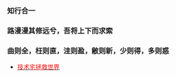 ### 知行合一

### 路漫漫其修远兮，吾将上下而求索

### 曲则全，枉则直，洼则盈，敝则新，少则得，多则惑



- <a href="https://bbs.mihoyo.com/ys/" target="_blank"><font color='red'> 技术宅拯救世界</font><a/>



